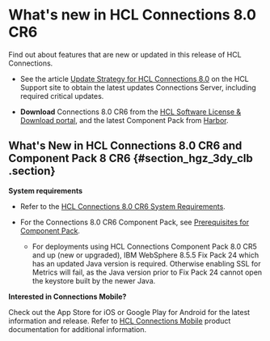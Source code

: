 # What's new in HCL Connections 8.0 CR6

Find out about features that are new or updated in this release of HCL Connections.

-   See the article [Update Strategy for HCL Connections 8.0](https://support.hcltechsw.com/csm?id=kb_article&sysparm_article=KB0101180) on the HCL Support site to obtain the latest updates Connections Server, including required critical updates.

-   **Download** Connections 8.0 CR6 from the [HCL Software License & Download portal](https://hclsoftware.flexnetoperations.com), and the latest Component Pack from [Harbor](https://hclcr.io/harbor/projects/15/repositories).


## What's New in HCL Connections 8.0 CR6 and Component Pack 8 CR6 {#section_hgz_3dy_clb .section}

**System requirements**

-   Refer to the [HCL Connections 8.0 CR6 System Requirements](https://support.hcltechsw.com/csm?id=kb_article&sysparm_article=KB0105966).

-   For the Connections 8.0 CR6 Component Pack, see [Prerequisites for Component Pack](../../admin/install/cp_prereqs.md).

    -   For deployments using HCL Connections Component Pack 8.0 CR5 and up (new or upgraded), IBM WebSphere 8.5.5 Fix Pack 24 which has an updated Java version is required. Otherwise enabling SSL for Metrics will fail, as the Java version prior to Fix Pack 24 cannot open the keystore built by the newer Java.

<!--## App Registry Updates for Connections

Added a note in enabling appregistry for customization to avoid any conflicts during setup, see [Enabling the Connections app registry service for customization](../../admin/customize/enabling-app-registry.md).-->


**Interested in Connections Mobile?**

Check out the App Store for iOS or Google Play for Android for the latest information and release. Refer to [HCL Connections Mobile](https://help.hcltechsw.com/connectionsmobile/index.html) product documentation for additional information.

